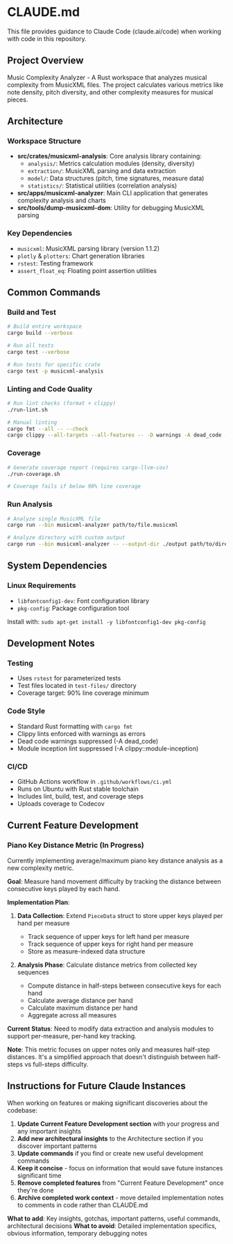 # CLAUDE.md

This file provides guidance to Claude Code (claude.ai/code) when working with code in this repository.

## Project Overview

Music Complexity Analyzer - A Rust workspace that analyzes musical complexity from MusicXML files. The project calculates various metrics like note density, pitch diversity, and other complexity measures for musical pieces.

## Architecture

### Workspace Structure
- **src/crates/musicxml-analysis**: Core analysis library containing:
  - `analysis/`: Metrics calculation modules (density, diversity)  
  - `extraction/`: MusicXML parsing and data extraction
  - `model/`: Data structures (pitch, time signatures, measure data)
  - `statistics/`: Statistical utilities (correlation analysis)
- **src/apps/musicxml-analyzer**: Main CLI application that generates complexity analysis and charts
- **src/tools/dump-musicxml-dom**: Utility for debugging MusicXML parsing

### Key Dependencies
- `musicxml`: MusicXML parsing library (version 1.1.2)
- `plotly` & `plotters`: Chart generation libraries
- `rstest`: Testing framework
- `assert_float_eq`: Floating point assertion utilities

## Common Commands

### Build and Test
```bash
# Build entire workspace
cargo build --verbose

# Run all tests
cargo test --verbose

# Run tests for specific crate
cargo test -p musicxml-analysis
```

### Linting and Code Quality
```bash
# Run lint checks (format + clippy)
./run-lint.sh

# Manual linting
cargo fmt --all -- --check
cargo clippy --all-targets --all-features -- -D warnings -A dead_code -A clippy::module-inception
```

### Coverage
```bash
# Generate coverage report (requires cargo-llvm-cov)
./run-coverage.sh

# Coverage fails if below 90% line coverage
```

### Run Analysis
```bash
# Analyze single MusicXML file
cargo run --bin musicxml-analyzer path/to/file.musicxml

# Analyze directory with custom output
cargo run --bin musicxml-analyzer -- --output-dir ./output path/to/directory/
```

## System Dependencies

### Linux Requirements
- `libfontconfig1-dev`: Font configuration library
- `pkg-config`: Package configuration tool

Install with: `sudo apt-get install -y libfontconfig1-dev pkg-config`

## Development Notes

### Testing
- Uses `rstest` for parameterized tests
- Test files located in `test-files/` directory
- Coverage target: 90% line coverage minimum

### Code Style
- Standard Rust formatting with `cargo fmt`
- Clippy lints enforced with warnings as errors
- Dead code warnings suppressed (-A dead_code)
- Module inception lint suppressed (-A clippy::module-inception)

### CI/CD
- GitHub Actions workflow in `.github/workflows/ci.yml`
- Runs on Ubuntu with Rust stable toolchain
- Includes lint, build, test, and coverage steps
- Uploads coverage to Codecov

## Current Feature Development

### Piano Key Distance Metric (In Progress)
Currently implementing average/maximum piano key distance analysis as a new complexity metric.

**Goal**: Measure hand movement difficulty by tracking the distance between consecutive keys played by each hand.

**Implementation Plan**:
1. **Data Collection**: Extend `PieceData` struct to store upper keys played per hand per measure
   - Track sequence of upper keys for left hand per measure
   - Track sequence of upper keys for right hand per measure
   - Store as measure-indexed data structure

2. **Analysis Phase**: Calculate distance metrics from collected key sequences
   - Compute distance in half-steps between consecutive keys for each hand
   - Calculate average distance per hand
   - Calculate maximum distance per hand
   - Aggregate across all measures

**Current Status**: Need to modify data extraction and analysis modules to support per-measure, per-hand key tracking.

**Note**: This metric focuses on upper notes only and measures half-step distances. It's a simplified approach that doesn't distinguish between half-steps vs full-steps difficulty.

## Instructions for Future Claude Instances

When working on features or making significant discoveries about the codebase:

1. **Update Current Feature Development section** with your progress and any important insights
2. **Add new architectural insights** to the Architecture section if you discover important patterns
3. **Update commands** if you find or create new useful development commands
4. **Keep it concise** - focus on information that would save future instances significant time
5. **Remove completed features** from "Current Feature Development" once they're done
6. **Archive completed work context** - move detailed implementation notes to comments in code rather than CLAUDE.md

**What to add**: Key insights, gotchas, important patterns, useful commands, architectural decisions
**What to avoid**: Detailed implementation specifics, obvious information, temporary debugging notes